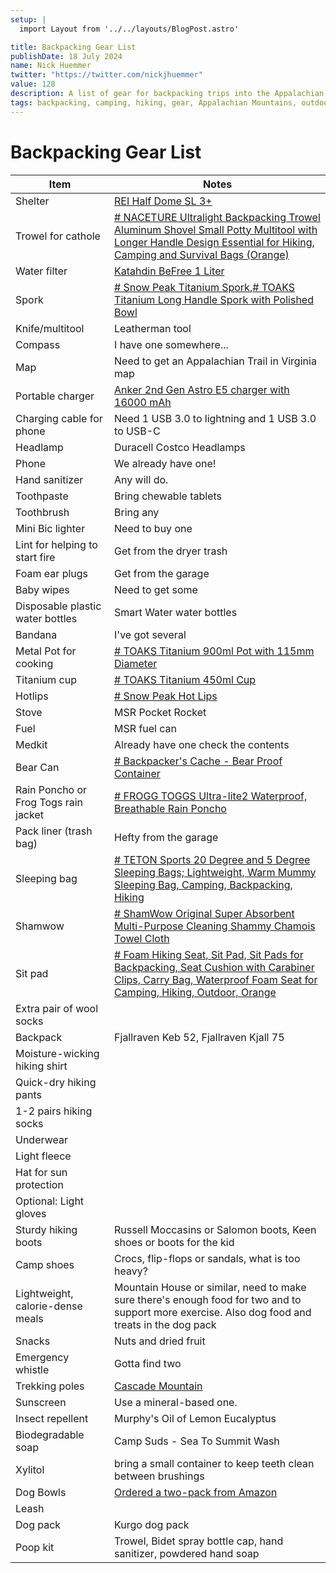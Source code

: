 ```yaml
---
setup: |
  import Layout from '../../layouts/BlogPost.astro'

title: Backpacking Gear List
publishDate: 18 July 2024
name: Nick Huemmer
twitter: "https://twitter.com/nickjhuemmer"
value: 128
description: A list of gear for backpacking trips into the Appalachian Mountains.
tags: backpacking, camping, hiking, gear, Appalachian Mountains, outdoors, nature, backpacking gear list
---
```


# Backpacking Gear List


| Item                                 | Notes                                                                                                                                                                                                                                                                                                                                                                                                                                                                                                                                                                                                                                                                                                                                                                                                                                                                                                                                                                                                                                                                                                                                                                                                                                                      |
| ------------------------------------ | ---------------------------------------------------------------------------------------------------------------------------------------------------------------------------------------------------------------------------------------------------------------------------------------------------------------------------------------------------------------------------------------------------------------------------------------------------------------------------------------------------------------------------------------------------------------------------------------------------------------------------------------------------------------------------------------------------------------------------------------------------------------------------------------------------------------------------------------------------------------------------------------------------------------------------------------------------------------------------------------------------------------------------------------------------------------------------------------------------------------------------------------------------------------------------------------------------------------------------------------------------------- |
| Shelter                              | [REI Half Dome SL 3+](https://www.rei.com/product/185633/rei-co-op-half-dome-sl-3-tent-with-footprint)                                                                                                                                                                                                                                                                                                                                                                                                                                                                                                                                                                                                                                                                                                                                                                                                                                                                                                                                                                                                                                                                                                                                                     |
| Trowel for cathole                   | [# NACETURE Ultralight Backpacking Trowel Aluminum Shovel Small Potty Multitool with Longer Handle Design Essential for Hiking, Camping and Survival Bags (Orange)](https://www.amazon.com/NACETURE-Ultralight-Backpacking-Multitool-Essential/dp/B0BJ2KXW6M/ref=sr_1_9?crid=O6I6FGCS18O4&dib=eyJ2IjoiMSJ9.qlBeOgjIMnILUcNPLcdL2zDJnk0cJ9-Aka9HgsBcoH5dgV6EkGsyBruDlSigk6OliIP1PLRXMO2inmTBkN3jyB4doJz2d-brIyfT8hfVj7d0QZGbPqpUO7GBUyW-RnD_-iASzWLcwpHnstQpHh7lAFOchHvHaM8USXfidVv6_RHvFOGNI1njWmMGuOYXRIIL2hPUJBefAGBUkrrhKk7yRjbTMDcATKokhlYRT3cUTvd5_WxbpbcJEo0jmSKS9NCnOKrwgG8OH_2yfHOJhRIGca_14Z6lCR8MXmmfpagB5GM.oteggf-bvs4L9i52A6T0yhkd5_K63x0MMXcQLb9EFyM&dib_tag=se&keywords=backpacking+trowel&qid=1721843445&sprefix=backpacking+trow%2Caps%2C99&sr=8-9)                                                                                                                                                                                                                                                                                                                                                                                                                                                                                       |
| Water filter                         | [Katahdin BeFree 1 Liter](https://www.amazon.com/Katadyn-Membrane-Endurance-Camping-Backpacking/dp/B075X5R67T/ref=sr_1_1?crid=31ZOEZTTQ0ETS&dib=eyJ2IjoiMSJ9._3Q5l3hO3iud-prB3ghY7C11XNf6VR12JcPelValZf9V-SR_iUpqYxXiMsqranovZM01x7Jz3v8_sSZQhis4tY_U29XYMqWN40bOub2WYoYNKzph9LmPbojnf6IKQhr7KJaeuTp4_xF-h-T_FUWQEaT-c_EckvtjgSqVikmyjcH5kqEotzyY55Y2C-d8M99CJPHkKsHz-8yvmtf2zqpTsEbUnB_210Lx4Zo2kaoSUloVbO7APgnffuo3pPVFlFSTateW14f5cwe6qTKOTySXdYjMZ38iM-APJLM3sSN6ZUU.Slg8Md9UmQOmO8B1bydUZZI1a5b288nN0Wd2_DK_xdw&dib_tag=se&keywords=katadyn+water+filter&qid=1721843485&sprefix=kata%2Caps%2C95&sr=8-1)                                                                                                                                                                                                                                                                                                                                                                                                                                                                                                                                                                                                                                               |
| Spork                                | [# Snow Peak Titanium Spork](https://www.amazon.com/Snow-Peak-SCT-004-Titanium-Spork/dp/B000AR2N76/ref=sr_1_1?crid=3G61VAVJNM7HK&dib=eyJ2IjoiMSJ9.-AHmR8uk3bE1XBMa7Qgt3QhRH5uAj9iTEI_5uuvUyqWEyKytsA0rMSsGNWynt2yHVfGLIptv0JSQQKXFyftegFJ-834O9O79_7H3APYctoQF3xFspQEGsdmXVmGgzUrbePClu59rC5X6skbZCEGGR63Ioc68V_qaoG8lzmh6Yf7V7fPrgCeRaAsp_Nylhf6S2_6bsIOgOFhtO_8zRLPblBrnvMUvzdJqCrKFh-8Yga_VQ1l8SOzn9QmUSTRf51xqyBxKdQzN73f-9853RjswzbAfGh2m79MtUx3MIJ2kjvI.dOO4dHpEdhz4Jqx6FmN-A9a3tz3fiKuF7UyA6XPuuaU&dib_tag=se&keywords=Snow%2Bpeak%2Bspork&qid=1721843535&sprefix=snow%2Bpeak%2Bspork%2Caps%2C92&sr=8-1&th=1),[# TOAKS Titanium Long Handle Spork with Polished Bowl](https://www.amazon.com/TOAKS-Titanium-Handle-Spork-Polished/dp/B01M69WHEA/ref=sr_1_1?crid=1UTRXB9D4TI5G&dib=eyJ2IjoiMSJ9.TG8hp3ANsCelYSd8kTOV0HWdPK1_-0JrOD6jrgP6PyvCZuc_D1z-0coLWDHo0qWHgUNFRRiapVLOM6LVV3a6B_yHRolTokO6F56Xh6HnKQhUjlT7YYSCPiMNU8jgDRDiLujdBiUA96FVVPCFk3bKDuIz726pctqusdZfutc0XxvNKb1ENapKi-TkWWttQV1XksxPCs0_dB4cdHogQb2UaeCIbkHpOp-Unjq4PNHdnAl2aGhXrQJWqRxEsDHWjbg0dKBxoukHLd6KpJ2lEJebJK2YiEHjvRNaScnFACDlgas.fjhAphqgFE9hFn9xFp6ADUZVQcxhZMP_V_R6tHl6Pj4&dib_tag=se&keywords=toaks+spork+long&qid=1721410118&sprefix=toakes+spork%2Caps%2C171&sr=8-1) |
| Knife/multitool                      | Leatherman tool                                                                                                                                                                                                                                                                                                                                                                                                                                                                                                                                                                                                                                                                                                                                                                                                                                                                                                                                                                                                                                                                                                                                                                                                                                            |
| Compass                              | I have one somewhere...                                                                                                                                                                                                                                                                                                                                                                                                                                                                                                                                                                                                                                                                                                                                                                                                                                                                                                                                                                                                                                                                                                                                                                                                                                    |
| Map                                  | Need to get an Appalachian Trail in Virginia map                                                                                                                                                                                                                                                                                                                                                                                                                                                                                                                                                                                                                                                                                                                                                                                                                                                                                                                                                                                                                                                                                                                                                                                                           |
| Portable charger                     | [Anker 2nd Gen Astro E5 charger with 16000 mAh](https://www.newegg.com/white-anker-a1208h21-16000-mah-power-bank/p/N82E16875968072)                                                                                                                                                                                                                                                                                                                                                                                                                                                                                                                                                                                                                                                                                                                                                                                                                                                                                                                                                                                                                                                                                                                        |
| Charging cable for phone             | Need 1 USB 3.0 to lightning and 1 USB 3.0 to USB-C                                                                                                                                                                                                                                                                                                                                                                                                                                                                                                                                                                                                                                                                                                                                                                                                                                                                                                                                                                                                                                                                                                                                                                                                         |
| Headlamp                             | Duracell Costco Headlamps                                                                                                                                                                                                                                                                                                                                                                                                                                                                                                                                                                                                                                                                                                                                                                                                                                                                                                                                                                                                                                                                                                                                                                                                                                  |
| Phone                                | We already have one!                                                                                                                                                                                                                                                                                                                                                                                                                                                                                                                                                                                                                                                                                                                                                                                                                                                                                                                                                                                                                                                                                                                                                                                                                                       |
| Hand sanitizer                       | Any will do.                                                                                                                                                                                                                                                                                                                                                                                                                                                                                                                                                                                                                                                                                                                                                                                                                                                                                                                                                                                                                                                                                                                                                                                                                                               |
| Toothpaste                           | Bring chewable tablets                                                                                                                                                                                                                                                                                                                                                                                                                                                                                                                                                                                                                                                                                                                                                                                                                                                                                                                                                                                                                                                                                                                                                                                                                                     |
| Toothbrush                           | Bring any                                                                                                                                                                                                                                                                                                                                                                                                                                                                                                                                                                                                                                                                                                                                                                                                                                                                                                                                                                                                                                                                                                                                                                                                                                                  |
| Mini Bic lighter                     | Need to buy one                                                                                                                                                                                                                                                                                                                                                                                                                                                                                                                                                                                                                                                                                                                                                                                                                                                                                                                                                                                                                                                                                                                                                                                                                                            |
| Lint for helping to start fire       | Get from the dryer trash                                                                                                                                                                                                                                                                                                                                                                                                                                                                                                                                                                                                                                                                                                                                                                                                                                                                                                                                                                                                                                                                                                                                                                                                                                   |
| Foam ear plugs                       | Get from the garage                                                                                                                                                                                                                                                                                                                                                                                                                                                                                                                                                                                                                                                                                                                                                                                                                                                                                                                                                                                                                                                                                                                                                                                                                                        |
| Baby wipes                           | Need to get some                                                                                                                                                                                                                                                                                                                                                                                                                                                                                                                                                                                                                                                                                                                                                                                                                                                                                                                                                                                                                                                                                                                                                                                                                                           |
| Disposable plastic water bottles     | Smart Water water bottles                                                                                                                                                                                                                                                                                                                                                                                                                                                                                                                                                                                                                                                                                                                                                                                                                                                                                                                                                                                                                                                                                                                                                                                                                                  |
| Bandana                              | I've got several                                                                                                                                                                                                                                                                                                                                                                                                                                                                                                                                                                                                                                                                                                                                                                                                                                                                                                                                                                                                                                                                                                                                                                                                                                           |
| Metal Pot for cooking                | [# TOAKS Titanium 900ml Pot with 115mm Diameter](https://www.amazon.com/gp/product/B00JZ1CLE8/ref=ewc_pr_img_15?smid=A2KMN2J7NDBH4R&psc=1)                                                                                                                                                                                                                                                                                                                                                                                                                                                                                                                                                                                                                                                                                                                                                                                                                                                                                                                                                                                                                                                                                                                 |
| Titanium cup                         | [# TOAKS Titanium 450ml Cup](https://www.amazon.com/gp/product/B008NOYQ6E/ref=ewc_pr_img_4?smid=AJSWYKX5ODALO&psc=1)                                                                                                                                                                                                                                                                                                                                                                                                                                                                                                                                                                                                                                                                                                                                                                                                                                                                                                                                                                                                                                                                                                                                       |
| Hotlips                              | [# Snow Peak Hot Lips](https://www.amazon.com/gp/product/B0038WTTVS/ref=ewc_pr_img_1?smid=A3LV44X24WWFVZ&psc=1)                                                                                                                                                                                                                                                                                                                                                                                                                                                                                                                                                                                                                                                                                                                                                                                                                                                                                                                                                                                                                                                                                                                                            |
| Stove                                | MSR Pocket Rocket                                                                                                                                                                                                                                                                                                                                                                                                                                                                                                                                                                                                                                                                                                                                                                                                                                                                                                                                                                                                                                                                                                                                                                                                                                          |
| Fuel                                 | MSR fuel can                                                                                                                                                                                                                                                                                                                                                                                                                                                                                                                                                                                                                                                                                                                                                                                                                                                                                                                                                                                                                                                                                                                                                                                                                                               |
| Medkit                               | Already have one check the contents                                                                                                                                                                                                                                                                                                                                                                                                                                                                                                                                                                                                                                                                                                                                                                                                                                                                                                                                                                                                                                                                                                                                                                                                                        |
| Bear Can                             | [# Backpacker's Cache - Bear Proof Container](https://www.amazon.com/gp/product/B0002ZB5Y8/ref=ewc_pr_img_5?smid=A1LQ759O23Q0NG&psc=1)                                                                                                                                                                                                                                                                                                                                                                                                                                                                                                                                                                                                                                                                                                                                                                                                                                                                                                                                                                                                                                                                                                                     |
| Rain Poncho or Frog Togs rain jacket | [# FROGG TOGGS Ultra-lite2 Waterproof, Breathable Rain Poncho](https://www.amazon.com/gp/product/B007X5Z1S6/ref=ewc_pr_img_7?smid=ATVPDKIKX0DER&psc=1)                                                                                                                                                                                                                                                                                                                                                                                                                                                                                                                                                                                                                                                                                                                                                                                                                                                                                                                                                                                                                                                                                                     |
| Pack liner (trash bag)               | Hefty from the garage                                                                                                                                                                                                                                                                                                                                                                                                                                                                                                                                                                                                                                                                                                                                                                                                                                                                                                                                                                                                                                                                                                                                                                                                                                      |
| Sleeping bag                         | [# TETON Sports 20 Degree and 5 Degree Sleeping Bags; Lightweight, Warm Mummy Sleeping Bag, Camping, Backpacking, Hiking](https://www.amazon.com/gp/product/B00TZRPQFI/ref=ewc_pr_img_9?smid=ATVPDKIKX0DER&th=1&psc=1)                                                                                                                                                                                                                                                                                                                                                                                                                                                                                                                                                                                                                                                                                                                                                                                                                                                                                                                                                                                                                                     |
| Shamwow                              | [# ShamWow Original Super Absorbent Multi-Purpose Cleaning Shammy Chamois Towel Cloth](https://www.amazon.com/gp/product/B07CND4MCC/ref=ewc_pr_img_6?smid=A3V82L5X66LGPJ&psc=1)                                                                                                                                                                                                                                                                                                                                                                                                                                                                                                                                                                                                                                                                                                                                                                                                                                                                                                                                                                                                                                                                            |
| Sit pad                              | [# Foam Hiking Seat, Sit Pad, Sit Pads for Backpacking, Seat Cushion with Carabiner Clips, Carry Bag, Waterproof Foam Seat for Camping, Hiking, Outdoor, Orange](https://www.amazon.com/gp/product/B0CFHKL8K3/ref=ewc_pr_img_2?smid=A12E06UGFD0YZK&psc=1)                                                                                                                                                                                                                                                                                                                                                                                                                                                                                                                                                                                                                                                                                                                                                                                                                                                                                                                                                                                                  |
| Extra pair of wool socks             |                                                                                                                                                                                                                                                                                                                                                                                                                                                                                                                                                                                                                                                                                                                                                                                                                                                                                                                                                                                                                                                                                                                                                                                                                                                            |
| Backpack                             | Fjallraven Keb 52, Fjallraven Kjall 75                                                                                                                                                                                                                                                                                                                                                                                                                                                                                                                                                                                                                                                                                                                                                                                                                                                                                                                                                                                                                                                                                                                                                                                                                     |
| Moisture-wicking hiking shirt        |                                                                                                                                                                                                                                                                                                                                                                                                                                                                                                                                                                                                                                                                                                                                                                                                                                                                                                                                                                                                                                                                                                                                                                                                                                                            |
| Quick-dry hiking pants               |                                                                                                                                                                                                                                                                                                                                                                                                                                                                                                                                                                                                                                                                                                                                                                                                                                                                                                                                                                                                                                                                                                                                                                                                                                                            |
| 1-2 pairs hiking socks               |                                                                                                                                                                                                                                                                                                                                                                                                                                                                                                                                                                                                                                                                                                                                                                                                                                                                                                                                                                                                                                                                                                                                                                                                                                                            |
| Underwear                            |                                                                                                                                                                                                                                                                                                                                                                                                                                                                                                                                                                                                                                                                                                                                                                                                                                                                                                                                                                                                                                                                                                                                                                                                                                                            |
| Light fleece                         |                                                                                                                                                                                                                                                                                                                                                                                                                                                                                                                                                                                                                                                                                                                                                                                                                                                                                                                                                                                                                                                                                                                                                                                                                                                            |
| Hat for sun protection               |                                                                                                                                                                                                                                                                                                                                                                                                                                                                                                                                                                                                                                                                                                                                                                                                                                                                                                                                                                                                                                                                                                                                                                                                                                                            |
| Optional: Light gloves               |                                                                                                                                                                                                                                                                                                                                                                                                                                                                                                                                                                                                                                                                                                                                                                                                                                                                                                                                                                                                                                                                                                                                                                                                                                                            |
| Sturdy hiking boots                  | Russell Moccasins or Salomon boots, Keen shoes or boots for the kid                                                                                                                                                                                                                                                                                                                                                                                                                                                                                                                                                                                                                                                                                                                                                                                                                                                                                                                                                                                                                                                                                                                                                                                        |
| Camp shoes                           | Crocs, flip-flops or sandals, what is too heavy?                                                                                                                                                                                                                                                                                                                                                                                                                                                                                                                                                                                                                                                                                                                                                                                                                                                                                                                                                                                                                                                                                                                                                                                                           |
| Lightweight, calorie-dense meals     | Mountain House or similar, need to make sure there's enough food for two and to support more exercise. Also dog food and treats in the dog pack                                                                                                                                                                                                                                                                                                                                                                                                                                                                                                                                                                                                                                                                                                                                                                                                                                                                                                                                                                                                                                                                                                            |
| Snacks                               | Nuts and dried fruit                                                                                                                                                                                                                                                                                                                                                                                                                                                                                                                                                                                                                                                                                                                                                                                                                                                                                                                                                                                                                                                                                                                                                                                                                                       |
| Emergency whistle                    | Gotta find two                                                                                                                                                                                                                                                                                                                                                                                                                                                                                                                                                                                                                                                                                                                                                                                                                                                                                                                                                                                                                                                                                                                                                                                                                                             |
| Trekking poles                       | [Cascade Mountain](https://www.amazon.com/gp/product/B01L2HYPNW/ref=ppx_yo_dt_b_search_asin_title?ie=UTF8&psc=1)                                                                                                                                                                                                                                                                                                                                                                                                                                                                                                                                                                                                                                                                                                                                                                                                                                                                                                                                                                                                                                                                                                                                           |
| Sunscreen                            | Use a mineral-based one.                                                                                                                                                                                                                                                                                                                                                                                                                                                                                                                                                                                                                                                                                                                                                                                                                                                                                                                                                                                                                                                                                                                                                                                                                                   |
| Insect repellent                     | Murphy's Oil of Lemon Eucalyptus                                                                                                                                                                                                                                                                                                                                                                                                                                                                                                                                                                                                                                                                                                                                                                                                                                                                                                                                                                                                                                                                                                                                                                                                                           |
| Biodegradable soap                   | Camp Suds - Sea To Summit Wash                                                                                                                                                                                                                                                                                                                                                                                                                                                                                                                                                                                                                                                                                                                                                                                                                                                                                                                                                                                                                                                                                                                                                                                                                             |
| Xylitol                              | bring a small container to keep teeth clean between brushings                                                                                                                                                                                                                                                                                                                                                                                                                                                                                                                                                                                                                                                                                                                                                                                                                                                                                                                                                                                                                                                                                                                                                                                              |
| Dog Bowls                            | [Ordered a two-pack from Amazon](https://www.amazon.com/gp/product/B0BCS7SD8B/ref=ewc_pr_img_4?smid=A1ID36P4IX52ZW&psc=1)                                                                                                                                                                                                                                                                                                                                                                                                                                                                                                                                                                                                                                                                                                                                                                                                                                                                                                                                                                                                                                                                                                                                  |
| Leash                                |                                                                                                                                                                                                                                                                                                                                                                                                                                                                                                                                                                                                                                                                                                                                                                                                                                                                                                                                                                                                                                                                                                                                                                                                                                                            |
| Dog pack                             | Kurgo dog pack                                                                                                                                                                                                                                                                                                                                                                                                                                                                                                                                                                                                                                                                                                                                                                                                                                                                                                                                                                                                                                                                                                                                                                                                                                             |
| Poop kit                             | Trowel, Bidet spray bottle cap, hand sanitizer, powdered hand soap                                                                                                                                                                                                                                                                                                                                                                                                                                                                                                                                                                                                                                                                                                                                                                                                                                                                                                                                                                                                                                                                                                                                                                                         |
